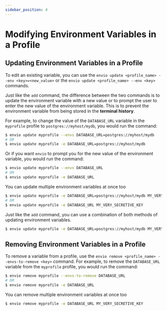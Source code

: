 ```yaml
---
sidebar_position: 4
---
```

# Modifying Environment Variables in a Profile

## Updating Environment Variables in a Profile

To edit an existing variable, you can use the `envio update <profile_name> --env <key>=<new_value>` or the `envio update <profile_name> --env <key>` commands. 

Just like the `add` command, the difference between the two commands is to update the environment variable with a new value or to prompt the user to enter the new value of the environment variable. This is to prevent the environment variable from being stored in the **terminal history**.

For example, to change the value of the `DATABASE_URL` variable in the `myprofile` profile to `postgres://myhost/mydb`, you would run the command:

```bash
$ envio update myprofile --envs DATABASE_URL=postgres://myhost/mydb
# OR
$ envio update myprofile -e DATABASE_URL=postgres://myhost/mydb
```

Or if you want `envio` to prompt you for the new value of the environment variable, you would run the command:

```bash
$ envio update myprofile --envs DATABASE_URL
# OR
$ envio update myprofile -e DATABASE_URL
```

You can update multiple environment variables at once too

```bash
$ envio update myprofile -e DATABASE_URL=postgres://myhost/mydb MY_VERY_SECRETIVE_KEY=1234
# OR
$ envio update myprofile -e DATABASE_URL MY_VERY_SECRETIVE_KEY
```

Just like the `add` command, you can use a combination of both methods of updating environment variables.

```bash
$ envio update myprofile -e DATABASE_URL=postgres://myhost/mydb MY_VERY_SECRETIVE_KEY
```

## Removing Environment Variables in a Profile

To remove a variable from a profile, use the `envio remove <profile_name> --envs-to-remove <key>` command. For example, to remove the `DATABASE_URL` variable from the `myprofile` profile, you would run the command:

```bash
$ envio remove myprofile --envs-to-remove DATABASE_URL
# OR
$ envio remove myprofile -e DATABASE_URL
```

You can remove multiple environment variables at once too

```bash
$ envio remove myprofile -e DATABASE_URL MY_VERY_SECRETIVE_KEY
```

